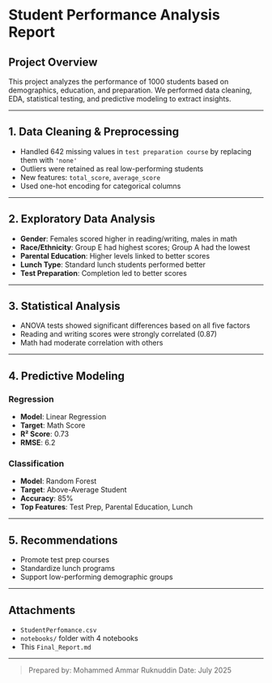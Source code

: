 #  Student Performance Analysis Report

##  Project Overview
This project analyzes the performance of 1000 students based on demographics, education, and preparation. We performed data cleaning, EDA, statistical testing, and predictive modeling to extract insights.

---

## 1.  Data Cleaning & Preprocessing
- Handled 642 missing values in `test preparation course` by replacing them with `'none'`
- Outliers were retained as real low-performing students
- New features: `total_score`, `average_score`
- Used one-hot encoding for categorical columns

---

## 2. Exploratory Data Analysis
- **Gender**: Females scored higher in reading/writing, males in math
- **Race/Ethnicity**: Group E had highest scores; Group A had the lowest
- **Parental Education**: Higher levels linked to better scores
- **Lunch Type**: Standard lunch students performed better
- **Test Preparation**: Completion led to better scores

---

## 3.  Statistical Analysis
- ANOVA tests showed significant differences based on all five factors
- Reading and writing scores were strongly correlated (0.87)
- Math had moderate correlation with others

---

## 4.  Predictive Modeling

###  Regression
- **Model**: Linear Regression
- **Target**: Math Score
- **R² Score**: 0.73
- **RMSE**: 6.2

###  Classification
- **Model**: Random Forest
- **Target**: Above-Average Student
- **Accuracy**: 85%
- **Top Features**: Test Prep, Parental Education, Lunch

---

## 5.  Recommendations
- Promote test prep courses
- Standardize lunch programs
- Support low-performing demographic groups

---

##  Attachments
- `StudentPerfomance.csv`
- `notebooks/` folder with 4 notebooks
- This `Final_Report.md`

---

> Prepared by: Mohammed Ammar Ruknuddin
> Date: July 2025  
